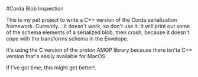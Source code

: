 #Corda Blob Inspection

This is my pet project to write a C++ version of the Corda serialization framework. Currently... it doesn't work, so don't use it. It will print out some of the schema elements of a serialized blob, then crash, because it doesn't
cope with the transforms schema in the Envelope.

It's using the C version of the proton AMQP library because there isn'ta C++ version that's easily available for
MacOS.

If I've got time, this might get better!.


